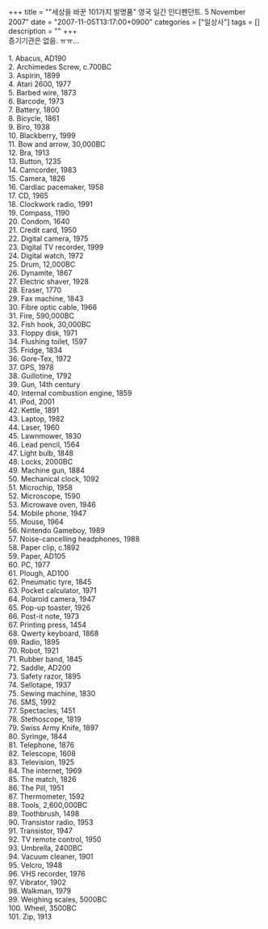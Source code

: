 +++
title = "\"세상을 바꾼 101가지 발명품\" 영국 일간 인디펜던트. 5 November 2007"
date = "2007-11-05T13:17:00+0900"
categories = ["일상사"]
tags = []
description = ""
+++
<span class="copyright_entry" style="display:block;" title="&quot;세상을 바꾼 101가지 발명품&quot; 영국 일간 인디펜던트. 5 November 2007@@**@@http://shed.egloos.com/1662261"></span>증기기관은 없음. ㅠㅠ...
<br>
<br>1. Abacus, AD190
<br>2. Archimedes Screw, c.700BC
<br>3. Aspirin, 1899
<br>4. Atari 2600, 1977
<br>5. Barbed wire, 1873
<br>6. Barcode, 1973
<br>7. Battery, 1800
<br>8. Bicycle, 1861
<br>9. Biro, 1938
<br>10. Blackberry, 1999
<br>11. Bow and arrow, 30,000BC
<br>12. Bra, 1913
<br>13. Button, 1235
<br>14. Camcorder, 1983
<br>15. Camera, 1826
<br>16. Cardiac pacemaker, 1958
<br>17. CD, 1965
<br>18. Clockwork radio, 1991
<br>19. Compass, 1190
<br>20. Condom, 1640
<br>21. Credit card, 1950
<br>22. Digital camera, 1975
<br>23. Digital TV recorder, 1999
<br>24. Digital watch, 1972
<br>25. Drum, 12,000BC
<br>26. Dynamite, 1867
<br>27. Electric shaver, 1928
<br>28. Eraser, 1770
<br>29. Fax machine, 1843
<br>30. Fibre optic cable, 1966
<br>31. Fire, 590,000BC
<br>32. Fish hook, 30,000BC
<br>33. Floppy disk, 1971
<br>34. Flushing toilet, 1597
<br>35. Fridge, 1834
<br>36. Gore-Tex, 1972
<br>37. GPS, 1978
<br>38. Guillotine, 1792
<br>39. Gun, 14th century
<br>40. Internal combustion engine, 1859
<br>41. iPod, 2001
<br>42. Kettle, 1891
<br>43. Laptop, 1982
<br>44. Laser, 1960
<br>45. Lawnmower, 1830
<br>46. Lead pencil, 1564
<br>47. Light bulb, 1848
<br>48. Locks, 2000BC
<br>49. Machine gun, 1884
<br>50. Mechanical clock, 1092
<br>51. Microchip, 1958
<br>52. Microscope, 1590
<br>53. Microwave oven, 1946
<br>54. Mobile phone, 1947
<br>55. Mouse, 1964
<br>56. Nintendo Gameboy, 1989
<br>57. Noise-cancelling headphones, 1988
<br>58. Paper clip, c.1892
<br>59. Paper, AD105
<br>60. PC, 1977
<br>61. Plough, AD100
<br>62. Pneumatic tyre, 1845
<br>63. Pocket calculator, 1971
<br>64. Polaroid camera, 1947
<br>65. Pop-up toaster, 1926
<br>66. Post-it note, 1973
<br>67. Printing press, 1454
<br>68. Qwerty keyboard, 1868
<br>69. Radio, 1895
<br>70. Robot, 1921
<br>71. Rubber band, 1845
<br>72. Saddle, AD200
<br>73. Safety razor, 1895
<br>74. Sellotape, 1937
<br>75. Sewing machine, 1830
<br>76. SMS, 1992
<br>77. Spectacles, 1451
<br>78. Stethoscope, 1819
<br>79. Swiss Army Knife, 1897
<br>80. Syringe, 1844
<br>81. Telephone, 1876
<br>82. Telescope, 1608
<br>83. Television, 1925
<br>84. The internet, 1969
<br>85. The match, 1826
<br>86. The Pill, 1951
<br>87. Thermometer, 1592
<br>88. Tools, 2,600,000BC
<br>89. Toothbrush, 1498
<br>90. Transistor radio, 1953
<br>91. Transistor, 1947
<br>92. TV remote control, 1950
<br>93. Umbrella, 2400BC
<br>94. Vacuum cleaner, 1901
<br>95. Velcro, 1948
<br>96. VHS recorder, 1976
<br>97. Vibrator, 1902
<br>98. Walkman, 1979
<br>99. Weighing scales, 5000BC
<br>100. Wheel, 3500BC
<br>101. Zip, 1913 
<br> 
<!--
       <rdf:RDF xmlns:rdf="http://www.w3.org/1999/02/22-rdf-syntax-ns#"
		    xmlns:dc="http://purl.org/dc/elements/1.1/"
		    xmlns:trackback="http://madskills.com/public/xml/rss/module/trackback/">
       <rdf:Description
	        rdf:about="http://shed.egloos.com/1662261"
	        dc:identifier="http://shed.egloos.com/1662261"
	        dc:title="&quot;세상을 바꾼 101가지 발명품&quot; 영국 일간 인디펜던트. 5 November 2007"
	        trackback:ping="http://shed.egloos.com/tb/1662261"/>
       </rdf:RDF>
       -->

<ul></ul>